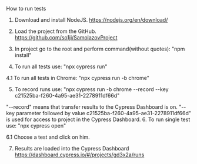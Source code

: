   How to run tests
1. Download and install NodeJS.            https://nodejs.org/en/download/

2. Load the project from the GitHub.       https://github.com/so1ji/SamolazovProject

3. In project go to the root and perform command(without quotes): "npm install"

4. To run all tests use: "npx cypress run"

  4.1 To run all tests in Chrome: "npx cypress run -b chrome"

5. To record runs use: "npx cypress run -b chrome --record --key c21525ba-f260-4a95-ae31-2278911df66d"

"--record" means that transfer results to the Cypress Dashboard is on. "--key parameter followed by value
c21525ba-f260-4a95-ae31-2278911df66d" is used for access to project in the Cypress Dashboard.
6. To run single test use:  "npx cypress open"

  6.1 Choose a test and click on him.

7. Results are loaded into the Cypress Dashboard  https://dashboard.cypress.io/#/projects/gd3x2a/runs
